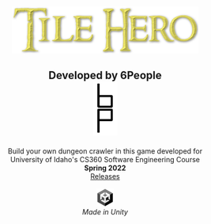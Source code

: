 <p align="center">
    <img src="Assets/Src/Bob/TileHeroTitlePic.png" width="75%">
</p>

<h2 align="center">
    Developed by 6People
	<br>
	<img src="Assets/Src/Morgan/Resources/6plogo.png" width="10%">
</h1>

<p align="center">
    Build your own dungeon crawler in this game developed for
    <br>
    University of Idaho's CS360 Software Engineering Course
    <br>
    <strong>Spring 2022</strong>
    <br>
    <a href="https://drive.google.com/drive/folders/1YUWApVeQJRVUvTfgRSrZYyZtlKwmq583?usp=sharing">Releases</a>
    <br>
    <br>
    <img src="Assets/Src/Morgan/Resources/unity.png" width="7%">
    <br>
    <em>Made in Unity</em>
</p>
